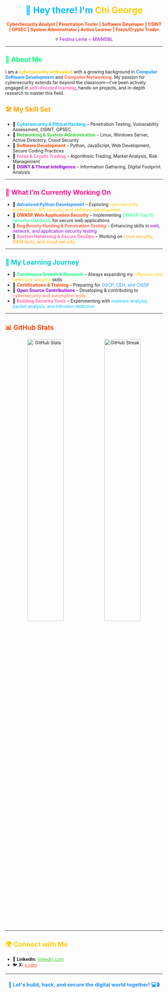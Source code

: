 <h1 align="center" style="color:#00bfff;">👋 Hey there! I'm <span style="color:#ffcc00;">Chi George</span></h1>
  
<p align="center">   
  <strong style="color:#ff4500;">CyberSecurity Analyst | Penetration Tester | Software Developer | OSINT | OPSEC | System Administrator | Active Learner | Forex/Crypto Trader</strong>
</p>  

<p align="center">  
  ♱ <span style="color:#9400d3;">Festina Lente ~ MWMSBL</span>  
</p>

<hr>

<h2 style="color:#00ff7f;">🚀 About Me</h2>
<p>
  I am a <strong style="color:#ffcc00;">cybersecurity enthusiast</strong> with a growing background in 
  <strong style="color:#1e90ff;">Computer Software Development</strong> and 
  <strong style="color:#ff6347;">Computer Networking</strong>. 
  My passion for cybersecurity extends far beyond the classroom—I've been actively engaged in 
  <strong style="color:#ff69b4;">self-directed learning</strong>, hands-on projects, and in-depth research to master this field.
</p>

<h2 style="color:#ffa500;">🛠 My Skill Set</h2>
<ul>
  <li>🔹 <span style="color:#00bfff;"><strong>Cybersecurity & Ethical Hacking</strong></span> – Penetration Testing, Vulnerability Assessment, OSINT, OPSEC</li>
  <li>🔹 <span style="color:#32cd32;"><strong>Networking & System Administration</strong></span> – Linux, Windows Server, Active Directory, Cloud Security</li>
  <li>🔹 <span style="color:#ff4500;"><strong>Software Development</strong></span> – Python, JavaScript, Web Development, Secure Coding Practices</li>
  <li>🔹 <span style="color:#ff69b4;"><strong>Forex & Crypto Trading</strong></span> – Algorithmic Trading, Market Analysis, Risk Management</li>
  <li>🔹 <span style="color:#9400d3;"><strong>OSINT & Threat Intelligence</strong></span> – Information Gathering, Digital Footprint Analysis</li>
</ul>

<hr>

<h2 style="color:#ff1493;">🌟 What I’m Currently Working On</h2>
<ul>
  <li>📌 <strong style="color:#1e90ff;">Advanced Python Development</strong> – Exploring <span style="color:#ffcc00;">cybersecurity automation, API security, and software development</span></li>
  <li>📌 <strong style="color:#ff4500;">OWASP Web Application Security</strong> – Implementing <span style="color:#00ff7f;">OWASP Top 10 security standards</span> for secure web applications</li>
  <li>📌 <strong style="color:#ff6347;">Bug Bounty Hunting & Penetration Testing</strong> – Enhancing skills in <span style="color:#9400d3;">web, network, and application security testing</span></li>
  <li>📌 <strong style="color:#ff69b4;">System Hardening & Secure DevOps</strong> – Working on <span style="color:#ffa500;">Linux security, SIEM tools, and cloud security</span></li>
</ul>

<hr>

<h2 style="color:#00ced1;">📖 My Learning Journey</h2>
<ul>
  <li>🎯 <strong style="color:#00ff7f;">Continuous Growth & Research</strong> – Always expanding my <span style="color:#ffcc00;">offensive and defensive security</span> skills</li>
  <li>🎯 <strong style="color:#ff4500;">Certifications & Training</strong> – Preparing for <span style="color:#1e90ff;">OSCP, CEH, and CISSP</span></li>
  <li>🎯 <strong style="color:#9400d3;">Open Source Contributions</strong> – Developing & contributing to <span style="color:#ff6347;">cybersecurity and automation tools</span></li>
  <li>🎯 <strong style="color:#ff69b4;">Building Security Tools</strong> – Experimenting with <span style="color:#00bfff;">malware analysis, packet analysis, and intrusion detection</span></li>
</ul>

<hr>

<h2 style="color:#ff4500;">📊 GitHub Stats</h2>
<p align="center">
  <img src="https://github-readme-stats.vercel.app/api?username=your-github-username&show_icons=true&theme=dark" width="48%" alt="GitHub Stats">
  <img src="https://github-readme-streak-stats.herokuapp.com/?user=your-github-username&theme=dark" width="48%" alt="GitHub Streak">
</p>

<hr>

<h2 style="color:#ffcc00;">🌍 Connect with Me</h2>
<ul>
  <li>💼 <strong>LinkedIn:</strong> <a href="https://www.linkedin.com/in/chi-george-mofor-037883247/" style="color:#32cd32;">linkedin.com</a></li>
  <li>🐦 <strong>X:</strong> <a href="https://twitter.com/chi_mofor" style="color:#ff4500;">x.com</a></li>
  
</ul>

<hr>

<h3 align="center" style="color:#1e90ff;">🚀 Let's build, hack, and secure the digital world together! 💻🔒</h3>
